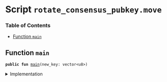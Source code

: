 
<a name="SCRIPT"></a>

# Script `rotate_consensus_pubkey.move`

### Table of Contents

-  [Function `main`](#SCRIPT_main)



<a name="SCRIPT_main"></a>

## Function `main`



<pre><code><b>public</b> <b>fun</b> <a href="#SCRIPT_main">main</a>(new_key: vector&lt;u8&gt;)
</code></pre>



<details>
<summary>Implementation</summary>


<pre><code><b>fun</b> <a href="#SCRIPT_main">main</a> (new_key: vector&lt;u8&gt;) {
    <a href="../../modules/doc/ValidatorConfig.md#0x0_ValidatorConfig_set_consensus_pubkey">ValidatorConfig::set_consensus_pubkey</a>(Transaction::sender(), new_key);
    <a href="../../modules/doc/LibraSystem.md#0x0_LibraSystem_update_and_reconfigure">LibraSystem::update_and_reconfigure</a>();
}
</code></pre>



</details>
